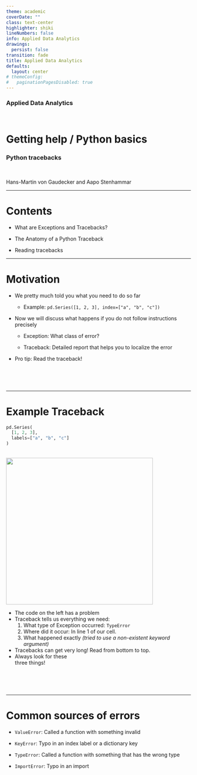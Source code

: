 ```yaml
---
theme: academic
coverDate: ""
class: text-center
highlighter: shiki
lineNumbers: false
info: Applied Data Analytics
drawings:
  persist: false
transition: fade
title: Applied Data Analytics
defaults:
  layout: center
# themeConfig:
#   paginationPagesDisabled: true
---
```


### Applied Data Analytics

<br/>

# Getting help / Python basics

### Python tracebacks

<br/>


Hans-Martin von Gaudecker and Aapo Stenhammar

---

# Contents

- What are Exceptions and Tracebacks?

- The Anatomy of a Python Traceback

- Reading tracebacks


---

# Motivation

- We pretty much told you what you need to do so far

  - Example: `pd.Series([1, 2, 3], index=["a", "b", "c"])`

- Now we will discuss what happens if you do not follow instructions precisely

  - Exception: What class of error?

  - Traceback: Detailed report that helps you to localize the error

- Pro tip: Read the traceback!

<br/>
<br/>
<br/>


---

# Example Traceback

<div class="grid grid-cols-2 gap-4">
<div>

```python
pd.Series(
  [1, 2, 3],
  labels=["a", "b", "c"]
)
```
<br/>

<img src="/simple_traceback.png" class="rounded" width="400"/>

</div>
<div>

- The code on the left has a problem
- Traceback tells us everything we need:
  1. What type of Exception occurred: `TypeError`
  2. Where did it occur: In line 1 of our cell.
  3. What happened exactly *(tried to use a non-existent keyword argument)*
- Tracebacks can get very long! Read from bottom to top.
- Always look for these <br/>
  three things!

<br/>
<br/>
<br/>

</div>
</div>

---

# Common sources of errors

- `ValueError`: Called a function with something invalid

- `KeyError`: Typo in an index label or a dictionary key

- `TypeError`: Called a function with something that has the wrong type

- `ImportError`: Typo in an import
